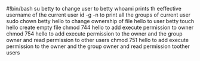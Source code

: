 #!bin/bash
su betty to change user to betty
whoami prints th eeffective username of the current user
id -g -n to print all the groups of current user
sudo chown betty hello to change ownership of file hello to user betty
touch hello create empty file
chmod 744 hello to add execute permission to owner
chmod 754 hello to add execute permission to the owner and the group owner and read permission to other users 
chmod 751 hello to add execute permission to the owner and the group owner and read permission toother users
